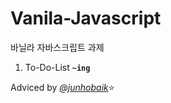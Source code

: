 # Vanila-Javascript

바닐라 자바스크립트 과제

1. To-Do-List **`~ing`**

Adviced by [_@junhobaik_](https://github.com/junhobaik)⭐️
